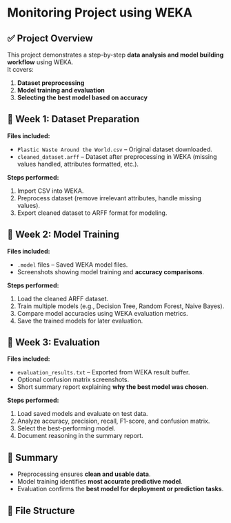 # Monitoring Project using WEKA

## ✅ Project Overview
This project demonstrates a step-by-step **data analysis and model building workflow** using WEKA.  
It covers:  
1. **Dataset preprocessing**  
2. **Model training and evaluation**  
3. **Selecting the best model based on accuracy**

## 📂 Week 1: Dataset Preparation
**Files included:**  
- `Plastic Waste Around the World.csv` – Original dataset downloaded.  
- `cleaned_dataset.arff` – Dataset after preprocessing in WEKA (missing values handled, attributes formatted, etc.).

**Steps performed:**  
1. Import CSV into WEKA.  
2. Preprocess dataset (remove irrelevant attributes, handle missing values).  
3. Export cleaned dataset to ARFF format for modeling.

## 📂 Week 2: Model Training
**Files included:**  
- `.model` files – Saved WEKA model files.  
- Screenshots showing model training and **accuracy comparisons**.

**Steps performed:**  
1. Load the cleaned ARFF dataset.  
2. Train multiple models (e.g., Decision Tree, Random Forest, Naive Bayes).  
3. Compare model accuracies using WEKA evaluation metrics.  
4. Save the trained models for later evaluation.


## 📂 Week 3: Evaluation
**Files included:**  
- `evaluation_results.txt` – Exported from WEKA result buffer.  
- Optional confusion matrix screenshots.  
- Short summary report explaining **why the best model was chosen**.

**Steps performed:**  
1. Load saved models and evaluate on test data.  
2. Analyze accuracy, precision, recall, F1-score, and confusion matrix.  
3. Select the best-performing model.  
4. Document reasoning in the summary report.

## 📝 Summary
- Preprocessing ensures **clean and usable data**.  
- Model training identifies **most accurate predictive model**.  
- Evaluation confirms the **best model for deployment or prediction tasks**.


## 📁 File Structure
